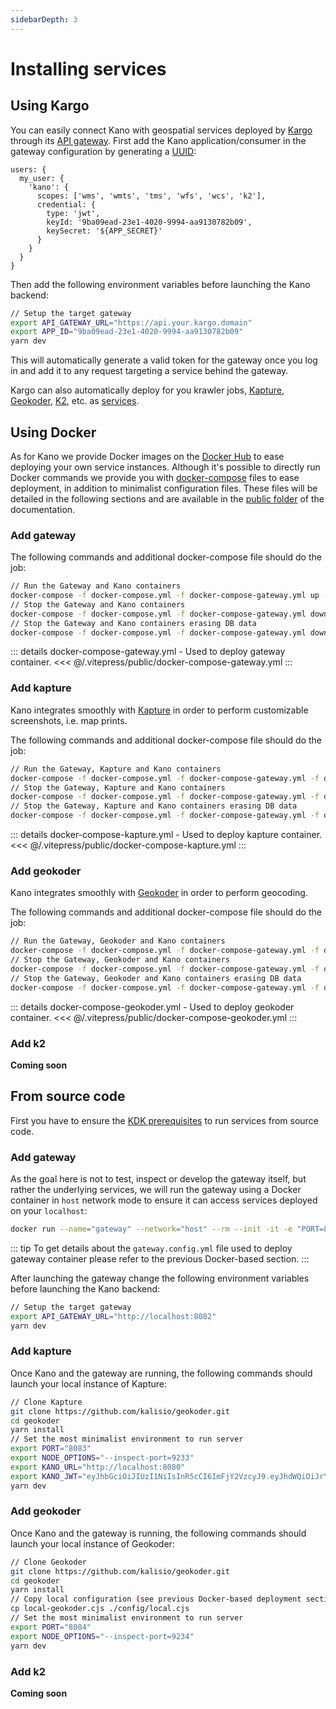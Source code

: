 ```yaml
---
sidebarDepth: 3
---
```


# Installing services

## Using Kargo

You can easily connect Kano with geospatial services deployed by [Kargo](https://kalisio.github.io/kargo/) through its [API gateway](https://kalisio.github.io/kargo/guides/advanced-usage.html#using-the-api-gateway). First add the Kano application/consumer in the gateway configuration by generating a [UUID](https://www.uuidgenerator.net/):
```
users: {
  my_user: {
    'kano': {
      scopes: ['wms', 'wmts', 'tms', 'wfs', 'wcs', 'k2'],
      credential: {
        type: 'jwt',
        keyId: '9ba09ead-23e1-4020-9994-aa9130782b09',
        keySecret: '${APP_SECRET}'
      }
    }
  }
}
```
Then add the following environment variables before launching the Kano backend:
```bash
// Setup the target gateway
export API_GATEWAY_URL="https://api.your.kargo.domain"
export APP_ID="9ba09ead-23e1-4020-9994-aa9130782b09"
yarn dev
```
This will automatically generate a valid token for the gateway once you log in and add it to any request targeting a service behind the gateway.

Kargo can also automatically deploy for you krawler jobs, [Kapture](https://github.com/kalisio/kapture), [Geokoder](https://kalisio.github.io/geokoder/), [K2](https://github.com/kalisio/k2), etc. as [services](https://kalisio.github.io/kargo/guides/understanding-kargo.html#service).

## Using Docker

As for Kano we provide Docker images on the [Docker Hub](https://hub.docker.com/r/kalisio/kano/) to ease deploying your own service instances. Although it's possible to directly run Docker commands we provide you with [docker-compose](https://docs.docker.com/compose/) files to ease deployment, in addition to minimalist configuration files. These files will be detailed in the following sections and are available in the [public folder](https://github.com/kalisio/kano/tree/master/docs/.vitepress/public) of the documentation.

### Add gateway

The following commands and additional docker-compose file should do the job:

```bash
// Run the Gateway and Kano containers
docker-compose -f docker-compose.yml -f docker-compose-gateway.yml up -d
// Stop the Gateway and Kano containers
docker-compose -f docker-compose.yml -f docker-compose-gateway.yml down
// Stop the Gateway and Kano containers erasing DB data
docker-compose -f docker-compose.yml -f docker-compose-gateway.yml down -v
```

::: details docker-compose-gateway.yml - Used to deploy gateway container.
<<< @/.vitepress/public/docker-compose-gateway.yml
:::

### Add kapture

Kano integrates smoothly with [Kapture](https://github.com/kalisio/kapture) in order to perform customizable screenshots, i.e. map prints.

The following commands and additional docker-compose file should do the job:

```bash
// Run the Gateway, Kapture and Kano containers
docker-compose -f docker-compose.yml -f docker-compose-gateway.yml -f docker-compose-kapture.yml up -d
// Stop the Gateway, Kapture and Kano containers
docker-compose -f docker-compose.yml -f docker-compose-gateway.yml -f docker-compose-kapture.yml down
// Stop the Gateway, Kapture and Kano containers erasing DB data
docker-compose -f docker-compose.yml -f docker-compose-gateway.yml -f docker-compose-kapture.yml down -v
```

::: details docker-compose-kapture.yml - Used to deploy kapture container.
<<< @/.vitepress/public/docker-compose-kapture.yml
:::

### Add geokoder

Kano integrates smoothly with [Geokoder](https://github.com/kalisio/geokoder/) in order to perform geocoding.

The following commands and additional docker-compose file should do the job:

```bash
// Run the Gateway, Geokoder and Kano containers
docker-compose -f docker-compose.yml -f docker-compose-gateway.yml -f docker-compose-geokoder.yml up -d
// Stop the Gateway, Geokoder and Kano containers
docker-compose -f docker-compose.yml -f docker-compose-gateway.yml -f docker-compose-geokoder.yml down
// Stop the Gateway, Geokoder and Kano containers erasing DB data
docker-compose -f docker-compose.yml -f docker-compose-gateway.yml -f docker-compose-geokoder.yml down -v
```

::: details docker-compose-geokoder.yml - Used to deploy geokoder container.
<<< @/.vitepress/public/docker-compose-geokoder.yml
:::

### Add k2

**Coming soon**

## From source code

First you have to ensure the [KDK prerequisites](https://kalisio.github.io/kdk/guides/development/setup.html#prerequisites) to run services from source code.

### Add gateway

As the goal here is not to test, inspect or develop the gateway itself, but rather the underlying services, we will run the gateway using a Docker container in `host` network mode to ensure it can access services deployed on your `localhost`:
```bash
docker run --name="gateway" --network="host" --rm --init -it -e "PORT=8082" -e "KAPTURE_URL=http://localhost:8083" -e "GEOKODER_URL=http://localhost:8084" --mount type=bind,source=./gateway.config.yml,target=/var/lib/eg/gateway.config.yml,readonly kalisio/express-gateway:1.16.9
```

::: tip
To get details about the `gateway.config.yml` file used to deploy gateway container please refer to the previous Docker-based section.
:::

After launching the gateway change the following environment variables before launching the Kano backend:
```bash
// Setup the target gateway
export API_GATEWAY_URL="http://localhost:8082"
yarn dev
```

### Add kapture

Once Kano and the gateway are running, the following commands should launch your local instance of Kapture:

```bash
// Clone Kapture
git clone https://github.com/kalisio/geokoder.git
cd geokoder
yarn install
// Set the most minimalist environment to run server
export PORT="8083"
export NODE_OPTIONS="--inspect-port=9233"
export KANO_URL="http://localhost:8080"
export KANO_JWT="eyJhbGciOiJIUzI1NiIsInR5cCI6ImFjY2VzcyJ9.eyJhdWQiOiJrYWxpc2lvIiwiaXNzIjoia2FsaXNpbyJ9._HslaK0hTlISw_wGkUJYmpZdcNuWWGB1iHJDApeJxWk"
yarn dev
```

### Add geokoder

Once Kano and the gateway is running, the following commands should launch your local instance of Geokoder:

```bash
// Clone Geokoder
git clone https://github.com/kalisio/geokoder.git
cd geokoder
yarn install
// Copy local configuration (see previous Docker-based deployment section)
cp local-geokoder.cjs ./config/local.cjs
// Set the most minimalist environment to run server
export PORT="8084"
export NODE_OPTIONS="--inspect-port=9234"
yarn dev
```

### Add k2

**Coming soon**

